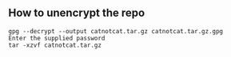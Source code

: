 ## How  to unencrypt the repo

``` console
gpg --decrypt --output catnotcat.tar.gz catnotcat.tar.gz.gpg
Enter the supplied password
tar -xzvf catnotcat.tar.gz
```